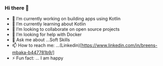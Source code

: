### Hi there 👋


- 🔭 I’m currently working on building apps using Kotlin
- 🌱 I’m currently learning about Kotlin
- 👯 I’m looking to collaborate on open source projects
- 🤔 I’m looking for help with Docker
- 💬 Ask me about ...Soft Skills
- 📫 How to reach me: ...(Linkedin)[https://www.linkedin.com/in/breens-mbaka-b447781b9/]
- ⚡ Fun fact: ... I am happy
